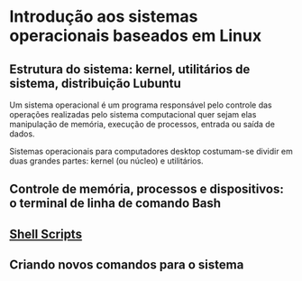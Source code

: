 # Introdução aos sistemas operacionais baseados em Linux

## Estrutura do sistema: kernel, utilitários de sistema, distribuição Lubuntu

Um sistema operacional é um programa responsável pelo controle das operações realizadas pelo sistema computacional quer sejam elas manipulação de memória, execução de processos, entrada ou saída de dados.

Sistemas operacionais para computadores desktop costumam-se dividir em duas grandes partes: kernel (ou núcleo) e utilitários.
## Controle de memória, processos e dispositivos: o terminal de linha de comando Bash 

## [Shell Scripts](https://linuxcommand.org/lc3_writing_shell_scripts.php)

## Criando novos comandos para o sistema
